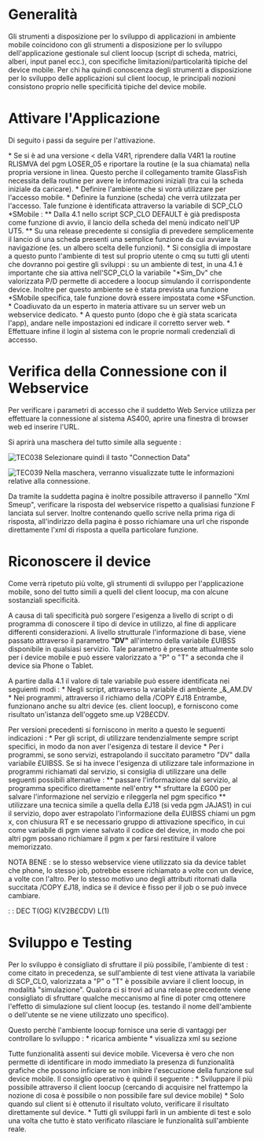 # Generalità

Gli strumenti a disposizione per lo sviluppo di applicazioni in ambiente mobile  coincidono con gli strumenti a disposizione per lo sviluppo dell'applicazione gestionale sul client loocup (script di scheda, matrici, alberi, input panel ecc.), con specifiche limitazioni/particolarità tipiche del device mobile. Per chi ha quindi conoscenza degli strumenti a disposizione per lo sviluppo delle applicazioni sul client loocup, le principali nozioni consistono proprio nelle specificità tipiche del device mobile.

# Attivare l'Applicazione

Di seguito i passi da seguire per l'attivazione.

\* Se si è ad una versione < della V4R1, riprendere dalla V4R1 la routine RLISMVA del pgm LOSER_05 e riportare la routine (e la sua chiamata) nella propria versione in linea.
Questo perche il collegamento tramite GlassFish necessita della routine per avere le informazioni iniziali (tra cui la scheda iniziale da caricare).
\* Definire l'ambiente che si vorrà utilizzare per l'accesso mobile.
\* Definire la funzione (scheda) che verrà utilzzata per l'accesso. Tale funzione è identificata attraverso la variabile di SCP_CLO \*SMobile : 
\*\* Dalla 4.1 nello script SCP_CLO DEFAULT è già predisposta come funzione di avvio, il lancio della scheda del menù indicato nell'UP UT5.
\*\* Su una release precedente si consiglia di prevedere semplicemente il lancio di una scheda presenti una semplice funzione da cui avviare la navigazione (es. un albero scelta delle funzioni).
\* Si consiglia di impostare a questo punto l'ambiente di test sul proprio utente o cmq su tutti gli utenti che dovranno poi gestire gli sviluppi :  su un ambiente di test, in una 4.1 è importante che sia attiva nell'SCP_CLO la variabile "\*Sim_Dv" che valorizzata P/D permette di accedere a loocup simulando il corrispondente device. Inoltre per questo ambiente se è stata prevista una funzione \*SMobile specifica, tale funzione dovrà essere impostata come \*SFunction.
\* Coadiuvato da un esperto in materia attivare su un server web un webservice dedicato.
\* A questo punto (dopo che è già stata scaricata l'app), andare nelle impostazioni ed indicare il corretto server web.
\* Effettuare infine il login al sistema con le proprie normali credenziali di accesso.

# Verifica della Connessione con il Webservice

Per verificare i parametri di accesso che il suddetto Web Service utilizza per effettuare la connessione al sistema AS400, aprire una finestra di browser web ed inserire l'URL.

Si aprirà una maschera del tutto simile alla seguente : 

![TEC038](http://localhost:3000/immagini/MOBASE_03/TEC038.png)
Selezionare quindi il tasto "Connection Data"

![TEC039](http://localhost:3000/immagini/MOBASE_03/TEC039.png)
Nella maschera, verranno visualizzate tutte le informazioni relative alla connessione.

Da tramite la suddetta pagina è inoltre possibile attraverso il pannello "Xml Smeup", verificare la risposta del webservice rispetto a qualisiasi funzione F lanciata sul server.
Inoltre contenando quello scrive nella prima riga di risposta, all'indirizzo della pagina è posso richiamare una url che risponde direttamente l'xml di risposta a quella particolare funzione.

# Riconoscere il device

Come verrà ripetuto più volte, gli strumenti di sviluppo per l'applicazione mobile, sono del tutto simili a quelli del client loocup, ma con alcune sostanziali specificità.

A causa di tali specificità può sorgere l'esigenza a livello di script o di programma di conoscere il tipo di device in utilizzo, al fine di applicare differenti considerazioni. A livello strutturale l'informazione di base, viene passato attraverso il parametro **"DV"** all'interno della variabile £UIBSS disponibile in qualsiasi servizio. Tale parametro è presente attualmente solo per i device mobile e può essere valorizzato a "P" o "T" a seconda che il device sia Phone o Tablet.

A partire dalla 4.1 il valore di tale variabile può essere identificata nei seguienti modi : 
\* Negli script, attraverso la variabile di ambiente _&_AM.DV
\* Nei programmi, attraverso il richiamo della /COPY £J18
Entrambe, funzionano anche su altri device (es. client loocup), e forniscono come risultato un'istanza dell'oggeto sme.up V2B£CDV.

Per versioni precedenti si forniscono in merito a questo le seguenti indicazioni : 
\* Per gli script, di utilizzare tendenzialmente sempre script specifici, in modo da non aver l'esigenza di testare il device
\* Per i programmi, se sono servizi, estrapolando il succitato parametro "DV" dalla variabile £UIBSS. Se si ha invece l'esigenza di utilizzare tale informazione in programmi richiamati dal servizio, si consiglia di utilizzare una delle seguenti possibili alternative : 
\*\* passare l'informazione dal servizio, al programma specifico direttamente nell'entry
\*\* sfruttare la £G00 per salvare l'informazione nel servizio e rileggerla nel pgm specifico
\*\* utilizzare una tecnica simile a quella della £J18 (si veda pgm JAJAS1) in cui il servizio, dopo aver estrapolato l'informazione della £UIBSS chiami un pgm x, con chiusura RT e se necessario gruppo di attivazione specifico, in cui come variabile di pgm viene salvato il codice del device, in modo che poi altri pgm possano richiamare il pgm x per farsi restituire il valore memorizzato.

NOTA BENE :  se lo stesso webservice viene utilizzato sia da device tablet che phone, lo stesso job, potrebbe essere richiamato a volte con un device, a volte con l'altro. Per lo stesso motivo uno degli attributi ritornati dalla succitata /COPY £J18, indica se il device è fisso per il job o se può invece cambiare.

 :  : DEC T(OG) K(V2B£CDV) L(1)

# Sviluppo e Testing

Per lo sviluppo è consigliato di sfruttare il più possibile, l'ambiente di test :  come citato in precedenza, se sull'ambiente di test viene attivata la variabile di SCP_CLO, valorizzata a "P" o "T" è possibile avviare il client loocup, in modalità "simulazione". Qualora ci si trovi ad una release precedente viene consigliato di sfruttare qualche meccanismo al fine di poter cmq ottenere l'effetto di simulazione sul client loocup (es. testando il nome dell'ambiente o dell'utente se ne viene utilizzato uno specifico).

Questo perchè l'ambiente loocup fornisce una serie di vantaggi per controllare lo sviluppo : 
\* ricarica ambiente
\* visualizza xml su sezione

Tutte funzionalità assenti sui device mobile. Viceversa è vero che non permette di identificare in modo immediato la presenza di funzionalità grafiche che possono inficiare se non inibire l'esecuzione della funzione sul device mobile. Il consiglio operativo è quindi il seguente : 
\* Sviluppare il più possibile attraverso il client loocup (cercando di acquisire nel frattempo la nozione di cosa è possibile o non possibile fare sul device mobile)
\* Solo quando sul client si è ottenuto il risultato voluto, verificare il risultato direttamente sul device.
\* Tutti gli sviluppi farli in un ambiente di test e solo una volta che tutto è stato verificato rilasciare le funzionalità sull'ambiente reale.

